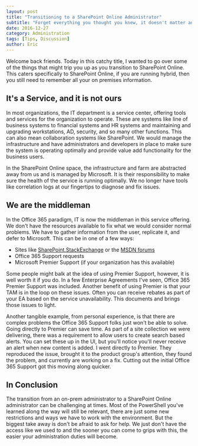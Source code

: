 ```yaml
---
layout: post
title: "Transitioning to a SharePoint Online Administrator"
subtitle: "Forget everything you thought you knew, it doesn't matter anymore"
date: 2016-12-27
category: Administration
tags: [Tips, Discussion]
author: Eric
---
```


Welcome back friends. Today in this catchy title, I wanted to go over some of the things that might trip you up as you transition to SharePoint Online. This caters specifically to SharePoint Online, if you are running hybrid, then you still need to remember all your on premises information.

## It's a Service, and it is not ours

In most organizations, the IT department is a service center, offering tools and services for the organization to operate. These are systems like line of business systems to financial systems and HR systems and maintaining and upgrading workstations, AD, security, and so many other functions. This can also mean collaboration systems like SharePoint. We would manage the infrastructure and have administrators and developers in place to make sure the system is operating optimally and provide value add functionality for the business users.

In the SharePoint Online space, the infrastructure and farm are abstracted away from us and is managed by Microsoft. It is their responsibility to make sure the health of the service is running optimally. We no longer have tools like correlation logs at our fingertips to diagnose and fix issues.

## We are the middleman

In the Office 365 paradigm, IT is now the middleman in this service offering. We don't have the resources available to fix what we would consider normal problems. We have to gather information from the user, replicate it, and defer to Microsoft. This can be in one of a few ways:

 * Sites like [SharePoint.StackExchange](http://sharepoint.stackexchange.com) or the [MSDN forums](https://social.msdn.microsoft.com/Forums/en-US/home?forum=sharepointgeneral)
 * Office 365 Support requests
 * Microsoft Premier Support (if your organization has this available)  
 
Some people might balk at the idea of using Premier Support, however, it is well worth it if you do. In a few Enterprise Agreements I've seen, Office 365 Premier Support was included. Another benefit of using Premier is that your TAM is in the loop on these issues. Often you can receive rebates as part of your EA based on the service unavailability. This documents and brings those issues to light. 
 
Another tangible example, from personal experience, is that there are complex problems the Office 365 Support folks just won't be able to solve. Going directly to Premier can save time. As part of a site collection we were delivering, there was a requirement to allow users to create search based alerts. You can set these up in the UI, but you'll notice you'll never receive an alert when new content is added. I went directly to Premier. They reproduced the issue, brought it to the product group's attention, they found the problem, and currently are working on a fix. Cutting out the initial Office 365 Support got this moving along quicker.
 
## In Conclusion
 
The transition from an on-prem administrator to a SharePoint Online administrator can be challenging at times. Most of the PowerShell you've learned along the way will still be relevant, there are just some new restrictions and ways we have to work with the environment. But the biggest take away is don't be afraid to ask for help. We just don't have the access like we used to and the sooner you can come to grips with this, the easier your administration duties will become.
